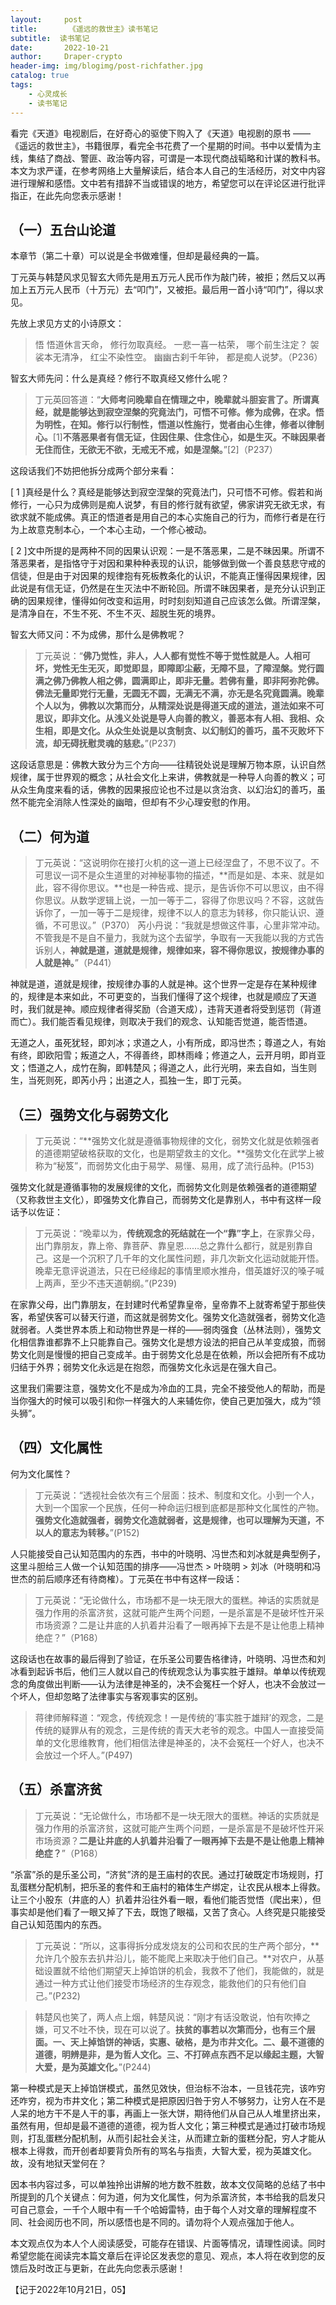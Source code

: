```yaml
---
layout:     post
title:       《遥远的救世主》读书笔记
subtitle:  读书笔记
date:       2022-10-21
author:     Draper-crypto
header-img: img/blogimg/post-richfather.jpg
catalog: true
tags:
    - 心灵成长
    - 读书笔记
---
```


看完《天道》电视剧后，在好奇心的驱使下购入了《天道》电视剧的原书 ——《遥远的救世主》，书籍很厚，看完全书花费了一个星期的时间。书中以爱情为主线，集结了商战、警匪、政治等内容，可谓是一本现代商战韬略和计谋的教科书。本文为求严谨，在参考网络上大量解读后，结合本人自己的生活经历，对文中内容进行理解和感悟。文中若有措辞不当或错误的地方，希望您可以在评论区进行批评指正，在此先向您表示感谢！ 

## （一）五台山论道

本章节（第二十章）可以说是全书做难懂，但却是最经典的一篇。

丁元英与韩楚风求见智玄大师先是用五万元人民币作为敲门砖，被拒；然后又以再加上五万元人民币（十万元）去“叩门”，又被拒。最后用一首小诗“叩门”，得以求见。

先放上求见方丈的小诗原文：

>  悟 悟道休言天命， 修行勿取真经。 一悲一喜一枯荣， 哪个前生注定？ 袈裟本无清净， 红尘不染性空。 幽幽古刹千年钟， 都是痴人说梦。（P236）

智玄大师先问：什么是真经？修行不取真经又修什么呢？

>  丁元英回答道：“**大师考问晚辈自在情理之中，晚辈就斗胆妄言了。所谓真经，就是能够达到寂空涅槃的究竟法门，可悟不可修。修为成佛，在求。悟为明性，在知。修行以行制性，悟道以性施行，觉者由心生律，修者以律制心。**[1]**不落恶果者有信无证，住因住果、住念住心，如是生灭。不昧因果者无住而住，无欲无不欲，无戒无不戒，如是涅槃。**”[2]（P237）

这段话我们不妨把他拆分成两个部分来看：

[ 1 ]真经是什么？真经是能够达到寂空涅槃的究竟法门，只可悟不可修。假若和尚修行，一心只为成佛则是痴人说梦，有目的修行就有欲望，佛家讲究无欲无求，有欲求就不能成佛。真正的悟道者是用自己的本心实施自己的行为，而修行者是在行为上故意克制本心，一个本心主动，一个修心被动。

[ 2 ]文中所提的是两种不同的因果认识观：一是不落恶果，二是不昧因果。所谓不落恶果者，是指恪守于对因和果种种表现的认识，能够做到做一个善良慈悲守戒的信徒，但是由于对因果的规律抱有死板教条化的认识，不能真正懂得因果规律，因此说是有信无证，仍然是在生灭法中不断轮回。所谓不昧因果者，是充分认识到正确的因果规律，懂得如何改变和运用，时时刻刻知道自己应该怎么做。所谓涅槃，是清净自在，不生不死、不生不灭、超脱生死的境界。

智玄大师又问：不为成佛，那什么是佛教呢？

>  丁元英说：“**佛乃觉性，非人，人人都有觉性不等于觉性就是人。人相可坏，党性无生无灭，即觉即显，即障即尘蔽，无障不显，了障涅槃。党行圆满之佛乃佛教人相之佛，圆满即止，即非无量。若佛有量，即非阿弥陀佛。佛法无量即党行无量，无圆无不圆，无满无不满，亦无是名究竟圆满。晚辈个人以为，佛教以次第而分，从精深处说是得道天成的道法，道法如来不可思议，即非文化。从浅义处说是导人向善的教义，善恶本有人相、我相、众生相，即是文化。从众生处说是以贪制贪、以幻制幻的善巧，虽不灭败坏下流，却无碍抚慰灵魂的慈悲。**”(P237)

这段话意思是：佛教大致分为三个方向——往精锐处说是理解万物本原，认识自然规律，属于世界观的概念；从社会文化上来讲，佛教就是一种导人向善的教义；可从众生角度来看的话，佛教的因果报应论也不过是以贪治贪、以幻治幻的善巧，虽然不能完全消除人性深处的幽暗，但却有不少心理安慰的作用。

## （二）何为道

>  丁元英说：“这说明你在接打火机的这一道上已经涅盘了，不思不议了。不可思议一词不是众生道里的对神秘事物的描述，**而是如是、本来、就是如此，容不得你思议。**也是一种告戒、提示，是告诉你不可以思议，由不得你思议。从数学逻辑上说，一加一等于二，容得了你思议吗？不容，这就告诉你了，一加一等于二是规律，规律不以人的意志为转移，你只能认识、遵循，不可思议。”（P370） 芮小丹说：“我就是想做这件事，心里非常冲动。不管我是不是自不量力，我就为这个去留学，争取有一天我能以我的方式告诉别人，**神就是道，道就是规律，规律如来，容不得你思议，按规律办事的人就是神。**”（P441）

神就是道，道就是规律，按规律办事的人就是神。这个世界一定是存在某种规律的，规律是本来如此，不可更变的，当我们懂得了这个规律，也就是顺应了天道时，我们就是神。顺应规律者得奖励（合道天成），违背天道者将受到惩罚（背道而亡）。我们能否看见规律，则取决于我们的观念、认知能否觉道，能否悟道。

无道之人，虽死犹轻，即刘冰；求道之人，小有所成，即冯世杰；尊道之人，有始有终，即欧阳雪；叛道之人，不得善终，即林雨峰；修道之人，云开月明，即肖亚文；悟道之人，成竹在胸，即韩楚风；得道之人，此行光明，来去自如，当生则生，当死则死，即芮小丹；出道之人，孤独一生，即丁元英。

## （三）强势文化与弱势文化

>  丁元英说：“**强势文化就是遵循事物规律的文化，弱势文化就是依赖强者的道德期望破格获取的文化，也是期望救主的文化。**强势文化在武学上被称为“秘笈”，而弱势文化由于易学、易懂、易用，成了流行品种。(P153)

强势文化就是遵循事物的发展规律的文化，而弱势文化则是依赖强者的道德期望（又称救世主文化），即强势文化靠自己，而弱势文化是靠别人，书中有这样一段话予以佐证：

>  丁元英说：“晚辈以为，**传统观念的死结就在一个“靠”字上**，在家靠父母，出门靠朋友，靠上帝、靠菩萨、靠皇恩……总之靠什么都行，就是别靠自己。这是一个沉积了几千年的文化属性问题，非几次新文化运动就能开悟。晚辈无意评说道法，只在已经缘起的事情里顺水推舟，借英雄好汉的嗓子喊上两声，至少不违天道朝纲。”(P239)

在家靠父母，出门靠朋友，在封建时代希望靠皇帝，皇帝靠不上就寄希望于那些侠客，希望侠客可以替天行道，而这就是弱势文化。强势文化造就强者，弱势文化造就弱者。人类世界本质上和动物世界是一样的——弱肉强食（丛林法则），强势文化相信靠谁都靠不上只能靠自己。强势文化是想方设法的把自己从羊变成狼，而弱势文化则是慢慢的把自己变成羊。由于弱势文化总是在依赖，所以会把所有不成功归结于外界；弱势文化永远是在抱怨，而强势文化永远是在强大自己。

这里我们需要注意，强势文化不是成为冷血的工具，完全不接受他人的帮助，而是当你强大的时候可以吸引和你一样强大的人来辅佐你，使自己更加强大，成为“领头狮”。

## （四）文化属性

何为文化属性？

>  丁元英说：“透视社会依次有三个层面：技术、制度和文化。小到一个人，大到一个国家一个民族，任何一种命运归根到底都是那种文化属性的产物。**强势文化造就强者，弱势文化造就弱者，这是规律，也可以理解为天道，不以人的意志为转移。**”(P152)

人只能接受自己认知范围内的东西，书中的叶晓明、冯世杰和刘冰就是典型例子，这里斗胆给三人做一个认知范围的排序——冯世杰 > 叶晓明 > 刘冰（叶晓明和冯世杰的前后顺序还有待商榷）。丁元英在书中有这样一段话：

>  丁元英说：“无论做什么，市场都不是一块无限大的蛋糕。神话的实质就是强力作用的杀富济贫，这就可能产生两个问题，一是杀富是不是破坏性开采市场资源？二是让井底的人扒着井沿看了一眼再掉下去是不是让他患上精神绝症？”（P168）

这段话也在故事的最后得到了验证，在乐圣公司要告格律诗，叶晓明、冯世杰和刘冰看到起诉书后，他们三人就以自己的传统观念认为事实胜于雄辩。单单以传统观念的角度做出判断——认为法律是神圣的，决不会冤枉一个好人，也决不会放过一个坏人，但却忽略了法律事实与客观事实的区别。

>  蒋律师解释道：“观念，传统观念！一是传统的‘事实胜于雄辩’的观念，二是传统的疑罪从有的观念，三是传统的青天大老爷的观念。中国人一直接受简单的文化思维教育，他们相信法律是神圣的，决不会冤枉一个好人，也决不会放过一个坏人。”(P497)

## （五）杀富济贫

>  丁元英说：“无论做什么，市场都不是一块无限大的蛋糕。神话的实质就是强力作用的杀富济贫，这就可能产生两个问题，一是杀富是不是破坏性开采市场资源？**二是让井底的人扒着井沿看了一眼再掉下去是不是让他患上精神绝症？**”（P168）

“杀富”杀的是乐圣公司，“济贫”济的是王庙村的农民。通过打破既定市场规则，打乱蛋糕分配机制，把乐圣的套件和王庙村的箱体生产绑定，让农民从根本上得救。让三个小股东（井底的人）扒着井沿往外看一眼，看他们能否觉悟（爬出来），但事实却是他们看了一眼又掉了下去，既饱了眼福，又苦了贪心。人终究是只能接受自己认知范围内的东西。

>  丁元英说：“所以，这事得拆分成发烧友的公司和农民的生产两个部分，**允许几个股东去扒井沿儿，能不能爬上来取决于他们自己。**对农户，从基础设置就不给他们期望天上掉馅饼的机会，我救不了他们，我能做的，就是通过一种方式让他们接受市场经济的生存观念，能救他们的只有他们自己。”(P232)

>  韩楚风也笑了，两人点上烟，韩楚风说：“刚才有话没敢说，怕有吹捧之嫌，可又不吐不快，现在可以说了。**扶贫的事若以次第而分，也有三个层面。一、天上掉馅饼的神话，实惠、破格，是为市井文化。二、最不道德的道德，明辨是非，是为哲人文化。三、不打碎点东西不足以缘起主题，大智大爱，是为英雄文化。**”(P244)

第一种模式是天上掉馅饼模式，虽然见效快，但治标不治本，一旦钱花完，该咋穷还咋穷，视为市井文化；第二种模式是把原因归咎于穷人不够努力，让穷人在不是人呆的地方干不是人干的事，再画上一张大饼，期待他们从自己从人堆里挤出来，虽然有用，但却是最不道德的道德，视为哲人文化；第三种模式是通过打破市场规则，打乱蛋糕分配机制，从而引起社会关注，从而建立新的蛋糕分配，穷人才能从根本上得救，而开创者却要背负所有的骂名与指责，大智大爱，视为英雄文化。故，没有地狱天堂何在？

因本书内容过多，可以单独拎出讲解的地方数不胜数，故本文仅简略的总结了书中所提到的几个关键点：何为道，何为文化属性，何为杀富济贫，本书给我的启发只可自己意会，一千个人眼中有一千个哈姆雷特，由于每个人对文章的理解程度不同、社会阅历也不同，所以感悟也是不同的。请勿将个人观点强加于他人。

本文观点仅为本人个人阅读感受，可能存在错误、片面等情况，请理性阅读。同时希望您能在阅读完本篇文章后在评论区发表您的意见、观点，本人将在收到您的反馈后及时改正与更新，在此先向您表示感谢！

【记于2022年10月21日，05】